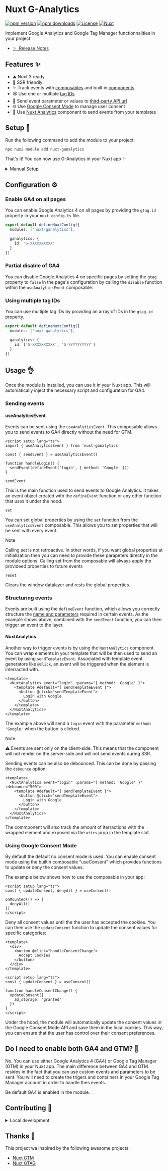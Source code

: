 # Nuxt G-Analytics

[![npm version][npm-version-src]][npm-version-href]
[![npm downloads][npm-downloads-src]][npm-downloads-href]
[![License][license-src]][license-href]
[![Nuxt][nuxt-src]][nuxt-href]

Implement Google Analytics and Google Tag Manager functionnalities in your project

- [✨ &nbsp;Release Notes](/CHANGELOG.md)
<!-- - [🏀 Online playground](https://stackblitz.com/github/your-org/my-module?file=playground%2Fapp.vue) -->
<!-- - [📖 &nbsp;Documentation](https://example.com) -->

## Features ✨

- ⛰ Nuxt 3 ready
- 🚠 SSR friendly
- ✨ Track events with [composables](#sending-events) and built in [components](#sending-events)
- 🕸️ Use one or multiple [tag IDs](#using-multiple-tag-ids)
- 🌳 Send event parameter or values to [third-party API url](#api-url)
- 🌐 Use [Google Consent Mode](#using-google-consent-mode) to manage user consent
- 🧩 Use [Nuxt Analytics](#nuxtanalytics) component to send events from your templates

## Setup 🚀

Run the following command to add the module to your project:

```bash
npx nuxi module add nuxt-ganalytics
```

That's it! You can now use G-Analytics in your Nuxt app ✨

<details>
  <summary>Manual Setup</summary>

  You can install the module manually with:

  ```bash
  npm i nuxt-ganalytics
  ```

  Update your `nuxt.config.ts`

  ```typescript
  export default defineNuxtConfig({
    modules: [
      'nuxt-ganalytics'
    ],
    
    ganalytics: {
      ga4: {
        // Your GA4 ID
        id: 'G-XXXXXXXXXX'
      },
      gtm: {
        // Your GTM ID
        id: 'GTM-XXXXXXXXXX'
      }
    }
  })
  ```
</details>

## Configuration ⚙️

### Enable GA4 on all pages

You can enable Google Analytics 4 on all pages by providing the `gtag.id` property in your `nuxt.config.ts` file.

```typescript
export default defineNuxtConfig({
  modules: ['nuxt-ganalytics'],

  ganalytics: {
    id: 'G-XXXXXXXXXX'
  }
})
```

### Partial disable of GA4

You can disable Google Analytics 4 on specific pages by setting the `gtag` property to `false` in the page's configuration by calling
the `disable` function within the `useAnalyticsEvent` composable.

### Using multiple tag IDs

You can use multiple tag IDs by providing an array of IDs in the `gtag.id` property.

```typescript
export default defineNuxtConfig({
  modules: ['nuxt-ganalytics'],

  ganalytics: {
    id: ['G-XXXXXXXXXX', 'G-YYYYYYYYYY']
  }
})
```

## Usage 👌

Once the module is installed, you can use it in your Nuxt app. This will automatically inject the necessary script and configuration for GA4.

### Sending events

#### useAnalyticsEvent

Events can be sent using the `useAnalyticsEvent`. This composable allows you to send events to GA4 directly without the need for GTM.

```vue
<script setup lang="ts">
import { useAnalyticsEvent } from 'nuxt-ganalytics'

const { sendEvent } = useAnalyticsEvent()

function handleLogin() {
  sendEvent(defineEvent('login', { method: 'Google' }))
}
```

`sendEvent`

This is the main function used to send events to Google Analytics. It takes an event object created with the `defineEvent` function or any other function that
uses it under the hood.

`set`

You can set global properties by using the `set` function from the `useAnalyticsEvent` composable. This allows you to set properties that will be sent with every event.

> [!NOTE]
> Calling set is not retroactive. In other words, if you want global properties at initialization then you can need to provide these parapeters directly in the
> module options. Calling set from the composable will always apply the provideed properties to future events

`reset`

Clears the window datalayer and rests the global properties.

### Structuring events

Events are built using the `defineEvent` function, which allows you correctly structure the [name and parameters](https://event) required in certain events.
As the example shows above, combined with the `sendEvent` function, you can then trigger an event to the layer.


#### NuxtAnalytics

Another way to trigger events is by using the `NuxtAnalytics` component. You can wrap elements in your template
that will be then used to send an event by using `sendTemplateEvent`. Associated with template event generators like `@click`, an event will be triggered when
the element is interracted with.

```vue
<template>
  <NuxtAnalytics event="login" :params="{ method: 'Google' }">
    <template #default="{ sendTemplateEvent }">
      <button @click="sendTemplateEvent">
        Login with Google
      </button>
    </template>
  </NuxtAnalytics>
</template>
```
The example above will send a `login` event with the parameter `method: 'Google'` when the button is clicked.

> [!NOTE]
> ⚠️ Events are sent only on the client-side. This means that the component will not render on the server-side and will not send events during SSR.

Sending events can be also be debounced. This can be done by passing the `debounce` option:

```vue
<template>
  <NuxtAnalytics event="login" :params="{ method: 'Google' }" :debounce="500">
    <template #default="{ sendTemplateEvent }">
      <button @click="sendTemplateEvent">
        Login with Google
      </button>
    </template>
  </NuxtAnalytics>
</template>
```

The commponent will also track the amount of iterractions with the wrapped element and exposed via the `attrs` prop in the template slot.

### Using Google Consent Mode

By default the default no consent mode is used. You can enable consent mode using the builtin composable "useConsent"
which provides functions to update or deny the consent values.

The example below shows how to use the composable in your app:

```vue
<script setup lang="ts">
const { updateConsent, denyAll } = useConsent()

onMounted(() => {
  denyAll()
})
</script>
```

Deny all consent values until the the user has accepted the cookies. You can then use the `updateConsent` function to update the consent values for specific categories:

```vue
<template>
  <div>
    <button @click="handleConsentChange">
      Accept Cookies
    </button>
  </div>
</template>

<script setup lang="ts">
const { updateConsent } = useConsent()

function handleConsentChange() {
  updateConsent({
    ad_storage: 'granted'
  })
}
</script>
```

Under the hood, the module will automatically update the consent values in the Google Consent Mode API and save them in the local cookies. 
This way, you can ensure that the user has control over their consent preferences. 

## Do I need to enable both GA4 and GTM? 🧐

No. You can use either Google Analytics 4 (GA4) or Google Tag Manager (GTM) in your Nuxt app. The main difference between GA4 and GTM resides in the 
fact that you can use custom events and parameters to be sent. You will need to create the trigers and containers in your Google Tag Manager 
account in order to handle thes events.

Be default GA4 is enabled in the module.

## Contributing 🙏

<details>
  <summary>Local development</summary>
  
  ```bash
  # Install dependencies
  npm install
  
  # Generate type stubs
  npm run dev:prepare
  
  # Develop with the playground
  npm run dev
  
  # Build the playground
  npm run dev:build
  
  # Run ESLint
  npm run lint
  
  # Run Vitest
  npm run test
  npm run test:watch
  
  # Release new version
  npm run release
  ```
</details>

## Thanks 🌸

This project wa inspired by the following awesome projects:

* [Nuxt GTM](https://github.com/zadigetvoltaire/nuxt-gtm)
* [Nuxt GTAG](https://github.com/johannschopplich/nuxt-gtag)

[npm-version-src]: https://img.shields.io/npm/v/nuxt-ganalytics/latest.svg?style=flat&colorA=020420&colorB=00DC82
[npm-version-href]: https://npmjs.com/package/nuxt-ganalytics

[npm-downloads-src]: https://img.shields.io/npm/dm/nuxt-ganalytics.svg?style=flat&colorA=020420&colorB=00DC82
[npm-downloads-href]: https://npm.chart.dev/nuxt-ganalytics

[license-src]: https://img.shields.io/npm/l/nuxt-ganalytics.svg?style=flat&colorA=020420&colorB=00DC82
[license-href]: https://github.com/Zadigo/nuxt-ganalytics/blob/main/LICENCE

[nuxt-src]: https://img.shields.io/badge/Nuxt-020420?logo=nuxt.js
[nuxt-href]: https://nuxt.com
